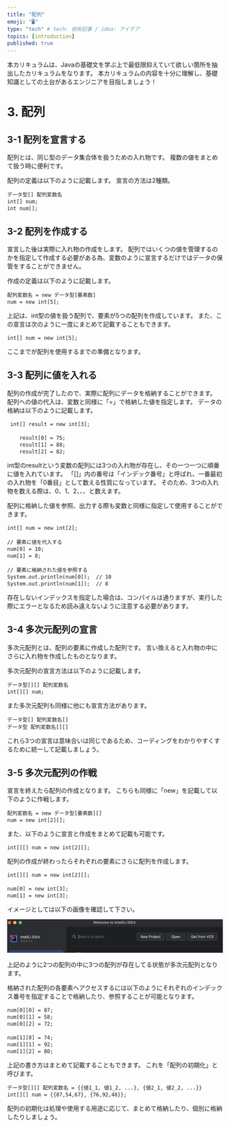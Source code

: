 ```yaml
---
title: "配列"
emoji: "🖥"
type: "tech" # tech: 技術記事 / idea: アイデア
topics: [introduction]
published: true
---
```

本カリキュラムは、Javaの基礎文を学ぶ上で最低限抑えていて欲しい箇所を抽出したカリキュラムをなります。
本カリキュラムの内容を十分に理解し、基礎知識としての土台があるエンジニアを目指しましょう！

# 3. 配列

## 3-1 配列を宣言する
配列とは、同じ型のデータ集合体を扱うための入れ物です。
複数の値をまとめて扱う時に便利です。

配列の定義は以下のように記載します。
宣言の方法は2種類。

```
データ型[] 配列変数名
int[] num;
int num[];
```
## 3-2 配列を作成する

宣言した後は実際に入れ物の作成をします。
配列ではいくつの値を管理するのかを指定して作成する必要がある為、変数のように宣言するだけではデータの保管をすることができません。

作成の定義は以下のように記載します。

```
配列変数名 = new データ型[要素数]
num = new int[5];
```
上記は、int型の値を扱う配列で、要素が5つの配列を作成しています。
また、この宣言は次のように一度にまとめて記載することもできます。
```
int[] num = new int[5];
```
ここまでが配列を使用するまでの準備となります。


## 3-3 配列に値を入れる

配列の作成が完了したので、実際に配列にデータを格納することができます。
配列への値の代入は、変数と同様に「=」で格納した値を指定します。
データの格納は以下のように記載します。

```
 int[] result = new int[3];

    result[0] = 75;
    result[1] = 88;
    result[2] = 82;
```
int型のresultという変数の配列には3つの入れ物が存在し、その一つ一つに順番に値を入れています。
「[]」内の番号は「インデック番号」と呼ばれ、一番最初の入れ物を「0番目」として数える性質になっています。
そのため、3つの入れ物を数える際は、0、1、2、、、と数えます。

配列に格納した値を参照、出力する際も変数と同様に指定して使用することができます。

```
int[] num = new int[2];

// 要素に値を代入する
num[0] = 10;
num[1] = 8;

// 要素に格納された値を参照する
System.out.println(num[0]);  // 10
System.out.println(num[1]);  // 8
```

存在しないインデックスを指定した場合は、コンパイルは通りますが、実行した際にエラーとなるため読み違えないように注意する必要があります。


## 3-4 多次元配列の宣言

多次元配列とは、配列の要素に作成した配列です。
言い換えると入れ物の中にさらに入れ物を作成したものとなります。

多次元配列の宣言方法は以下のように記載します。


```
データ型[][] 配列変数名
int[][] num;
```

また多次元配列も同様に他にも宣言方法があります。

```
データ型[] 配列変数名[]
データ型 配列変数名[][]
```

これら3つの宣言は意味合いは同じであるため、コーディングをわかりやすくするために統一して記載しましょう。


## 3-5 多次元配列の作戦


宣言を終えたら配列の作成となります。
こちらも同様に「new」を記載して以下のように作戦します。

```
配列変数名 = new データ型[要素数][]
num = new int[2][];
```
また、以下のように宣言と作成をまとめて記載も可能です。

```
int[][] num = new int[2][];
```
配列の作成が終わったらそれぞれの要素にさらに配列を作成します。

```
int[][] num = new int[2][];

num[0] = new int[3];
num[1] = new int[3];
```
イメージとしては以下の画像を確認して下さい。

![altテキスト](/images/articles/8.png)

上記のように2つの配列の中に3つの配列が存在してる状態が多次元配列となります。

格納された配列の各要素へアクセスするには以下のようにそれぞれのインデックス番号を指定することで格納したり、参照することが可能となります。

```
num[0][0] = 87;
num[0][1] = 58;
num[0][2] = 72;

num[1][0] = 74;
num[1][1] = 92;
num[1][2] = 80;
```

上記の書き方はまとめて記載することもできます。
これを「配列の初期化」と呼びます。

```
データ型[][] 配列変数名 = {{値1_1, 値1_2, ...}, {値2_1, 値2_2, ...}}
int[][] num = {{87,54,67}, {76,92,48}};
```

配列の初期化は処理や使用する用途に応じて、まとめて格納したり、個別に格納したりしましょう。














